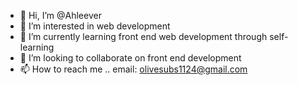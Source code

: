- 👋 Hi, I’m @Ahleever
- 👀 I’m interested in web development
- 🌱 I’m currently learning front end web development through self-learning 
- 💞️ I’m looking to collaborate on front end development
- 📫 How to reach me .. email: olivesubs1124@gmail.com

<!---
Ahleever/Ahleever is a ✨ special ✨ repository because its `README.md` (this file) appears on your GitHub profile.
You can click the Preview link to take a look at your changes.
--->
